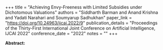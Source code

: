 +++
title = "Achieving Envy-Freeness with Limited Subsidies under Dichotomous Valuations"
authors = "Siddharth Barman and Anand Krishna and Yadati Narahari and Soumyarup Sadhukhan"
paper_link = "https://doi.org/10.24963/ijcai.2022/9"
publication_details = "Proceedings of the Thirty-First International Joint Conference on Artificial Intelligence,  IJCAI 2022"
conference_date = "2022"
notes = ""
+++

<b>Abstract:</b>
